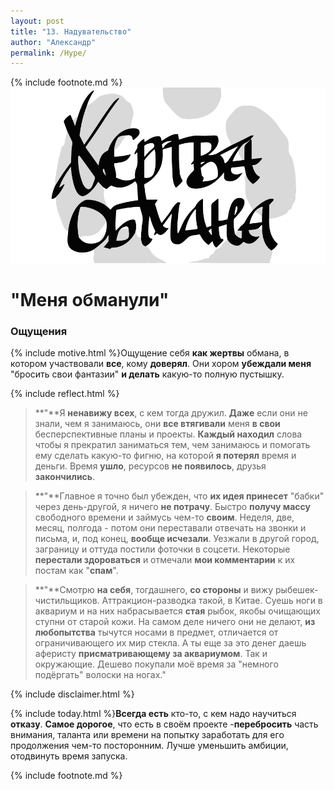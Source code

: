 ```yaml
---
layout: post
title: "13. Надувательство"
author: "Александр"
permalink: /Hype/
---
```

{% include footnote.md %}
<a href="/_cards/">!["Жертва обмана"](/_img/13.svg)</a>
# "Меня обманули"

### Ощущения
{% include motive.html %}Ощущение себя **как жертвы** обмана, в котором участвовали **все**, кому **доверял**. Они хором **убеждали меня** "бросить свои фантазии" **и делать** какую-то полную пустышку.

{% include reflect.html %}
>**"**Я **ненавижу всех**, с кем тогда дружил. **Даже** если они не знали, чем я занимаюсь, они **все втягивали** меня **в свои** бесперспективные планы и проекты. **Каждый находил** слова чтобы я прекратил заниматься тем, чем занимаюсь и помогать ему сделать какую-то фигню, на которой **я потерял** время и деньги. Время **ушло**, ресурсов **не появилось**, друзья **закончились**. 

>**"**Главное я точно был убежден, что **их идея принесет** "бабки" через день-другой, я ничего **не потрачу**. Быстро **получу массу** свободного времени и займусь чем-то **своим**. Неделя, две, месяц, полгода - потом они переставали отвечать на звонки и письма, и, под конец, **вообще исчезали**. Уезжали в другой город, заграницу и оттуда постили фоточки в соцсети. Некоторые **перестали здороваться** и отмечали **мои комментарии** к их постам как "**спам**". 

>**"**Смотрю **на себя**, тогдашнего, **со стороны** и вижу рыбешек-чистильщиков. Аттракцион-разводка такой, в Китае. Суешь ноги в аквариум и на них набрасывается **стая** рыбок, якобы очищающих ступни от старой кожи. На самом деле ничего они не делают, **из любопытства** тычутся носами в предмет, отличается от ограничивающего их мир стекла. А ты еще за это денег даешь аферисту **присматривающему за аквариумом**. Так и окружающие. Дешево покупали моё время за "немного подёргать" волоски на ногах."

{% include disclaimer.html %}

{% include today.html %}**Всегда есть** кто-то, с кем надо научиться **отказу**. **Самое дорогое**, что есть в своём проекте -**перебросить** часть внимания, таланта или времени на попытку заработать для его продолжения чем-то посторонним. Лучше уменьшить амбиции, отодвинуть время запуска. 

{% include footnote.md %} 
